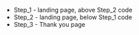 * Step_1 - landing page, above Step_2 code
* Step_2 - landing page, below Step_1 code
* Step_3 - Thank you page